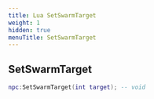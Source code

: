 ```yaml
---
title: Lua SetSwarmTarget
weight: 1
hidden: true
menuTitle: SetSwarmTarget
---
```

## SetSwarmTarget
```lua
npc:SetSwarmTarget(int target); -- void
```